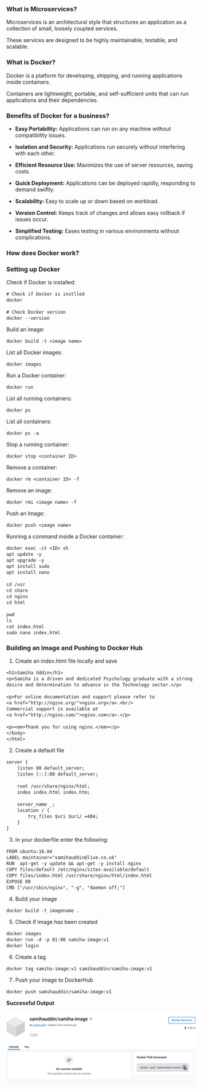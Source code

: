 ### What is Microservices?

Microservices is an architectural style that structures an application as a collection of small, loosely coupled services.

These services are designed to be highly maintainable, testable, and scalable. 

### What is Docker?

Docker is a platform for developing, shipping, and running applications inside containers. 

Containers are lightweight, portable, and self-sufficient units that can run applications and their dependencies. 

### Benefits of Docker for a business?

- **Easy Portability:** Applications can run on any machine without compatibility issues.

- **Isolation and Security:** Applications run securely without interfering with each other.

- **Efficient Resource Use:** Maximizes the use of server resources, saving costs.

- **Quick Deployment:** Applications can be deployed rapidly, responding to demand swiftly.

- **Scalability:** Easy to scale up or down based on workload.

- **Version Control:** Keeps track of changes and allows easy rollback if issues occur.

- **Simplified Testing:** Eases testing in various environments without complications.

### How does Docker work?

### Setting up Docker 

Check if Docker is installed:
```
# Check if Docker is instlled 
docker

# Check Docker version
docker --version
```

Build an image:
```
docker build -t <image name>
```

List all Docker images:
```
docker images
```

Run a Docker container:
```
docker run
```
List all running containers:
```
docker ps
```
List all containers:
```
docker ps -a
```
Stop a running container:
```
docker stop <container ID>
```
Remove a container:
```
docker rm <container ID> -f
```
Remove an image:
```
docker rmi <image name> -f
```
Push an Image:
```
docker push <image name>
```
Running a command inside a Docker container:
```
docker exec -it <ID> sh
apt update -y
apt upgrade -y
apt install sudo
apt install nano

cd /usr
cd share
cd nginx
cd html

pwd
ls
cat index.html
sudo nano index.html
```
### Building an Image and Pushing to Docker Hub

1. Create an index.html file locally and save
```
<h1>Samiha Uddin</h1>
<p>Samiha is a driven and dedicated Psychology graduate with a strong desire and determination to advance in the Technology sector.</p>

<p>For online documentation and support please refer to
<a href="http://nginx.org/">nginx.org</a>.<br/>
Commercial support is available at
<a href="http://nginx.com/">nginx.com</a>.</p>

<p><em>Thank you for using nginx.</em></p>
</body>
</html>
```
2. Create a default file 
```
server {
    listen 80 default_server;
    listen [::]:80 default_server;
    
    root /usr/share/nginx/html;
    index index.html index.htm;

    server_name _;
    location / {
        try_files $uri $uri/ =404;
    }
}
```
3. In your dockerfile enter the following:
```
FROM ubuntu:18.04  
LABEL maintainer="samihauddin@live.co.uk" 
RUN  apt-get -y update && apt-get -y install nginx
COPY files/default /etc/nginx/sites-available/default
COPY files/index.html /usr/share/nginx/html/index.html
EXPOSE 80
CMD ["/usr/sbin/nginx", "-g", "daemon off;"]
```
4. Build your image
```
docker build -t imagename .
```
5. Check if image has been created
```
docker images
docker run -d -p 81:80 samiha-image:v1
docker login
```
6. Create a tag
```
docker tag samiha-image:v1 samihauddin/samiha-image:v1
```
7. Push your image to DockerHub
```
docker push samihauddin/samiha-image:v1
```

**Successful Output**

![alt text](Images/so.png)